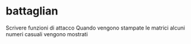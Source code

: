 # battaglian
Scrivere funzioni di attacco
Quando vengono stampate le matrici alcuni numeri casuali vengono mostrati
